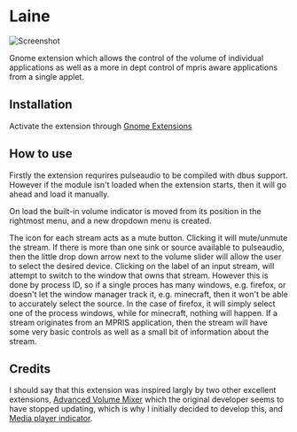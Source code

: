 Laine
=====
![Screenshot](https://raw.githubusercontent.com/johnhoran/Laine/master/res/extension.png)

Gnome extension which allows the control of the volume of individual applications as well as a more in dept control of mpris aware applications from a single applet.

Installation
----------
Activate the extension through [Gnome Extensions](https://extensions.gnome.org/extension/937/laine/)

How to use
----------
Firstly the extension requrires pulseaudio to be compiled with dbus support.  However if the module isn't loaded when the extension starts, then it will go ahead and load it manually.

On load the built-in volume indicator is moved from its position in the rightmost menu, and a new dropdown menu is created.

The icon for each stream acts as a mute button.  Clicking it will mute/unmute the stream.
If there is more than one sink or source available to pulseaudio, then the little drop down arrow next to the volume slider will allow the user to select the desired device.
Clicking on the label of an input stream, will attempt to switch to the window that owns that stream.  However this is done by process ID, so if a single proces has many windows, e.g. firefox, or doesn't let the window manager track it, e.g. minecraft, then it won't be able to accurately select the source.  In the case of firefox, it will simply select one of the process windows, while for minecraft, nothing will happen.
If a stream originates from an MPRIS application, then the stream will have some very basic controls as well as a small bit of information about the stream.

Credits
----------
I should say that this extension was inspired largly by two other excellent extensions,
[Advanced Volume Mixer](https://extensions.gnome.org/extension/212/advanced-volume-mixer/)
which the original developer seems to have stopped updating, which is why I initially decided to develop this, and
[Media player indicator](https://extensions.gnome.org/extension/55/media-player-indicator/).
